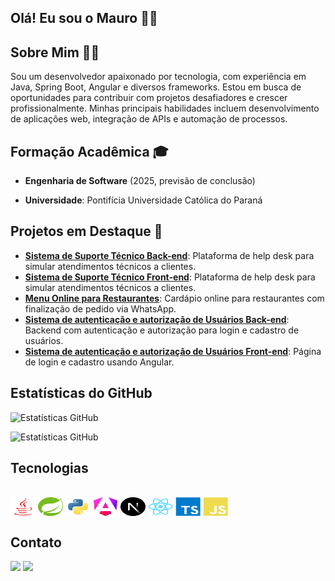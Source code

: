 ## Olá! Eu sou o Mauro 👨‍💻

## Sobre Mim 👨‍💻
Sou um desenvolvedor apaixonado por tecnologia, com experiência em Java, Spring Boot, Angular e diversos frameworks. Estou em busca de oportunidades para contribuir com projetos desafiadores e crescer profissionalmente. Minhas principais habilidades incluem desenvolvimento de aplicações web, integração de APIs e automação de processos.

 ###

## Formação Acadêmica 🎓
- **Engenharia de Software** (2025, previsão de conclusão)
- **Universidade**: Pontifícia Universidade Católica do Paraná
 
  ###

## Projetos em Destaque 🌟
- **<a href="https://github.com/Mauro-vidal/newhelpdesk" target="_blank">Sistema de Suporte Técnico Back-end</a>**: Plataforma de help desk para simular atendimentos técnicos a clientes.
- **<a href="https://github.com/Mauro-vidal/newhelpdesk-front" target="_blank">Sistema de Suporte Técnico Front-end</a>**: Plataforma de help desk para simular atendimentos técnicos a clientes.
- **<a href="https://github.com/Mauro-vidal/GourmetMenu" target="_blank">Menu Online para Restaurantes</a>**: Cardápio online para restaurantes com finalização de pedido via WhatsApp.
- **<a href="https://github.com/Mauro-vidal/login-auth-api" target="_blank">Sistema de autenticação e autorização de Usuários Back-end</a>**: Backend com autenticação e autorização para login e cadastro de usuários.
- **<a href="https://github.com/Mauro-vidal/login-page-frontend" target="_blank">Sistema de autenticação e autorização de Usuários Front-end</a>**: Página de login e cadastro usando Angular.




## Estatísticas do GitHub
![Estatísticas GitHub](https://github-readme-stats.vercel.app/api?username=Mauro-Vidal&show_icons=true&theme=dark&count_private=true&include_all_commits=true)


![Estatísticas GitHub](https://github-readme-stats.vercel.app/api?username=Mauro-Vidal&show_icons=true&theme=dark&count_private=true&include_all_commits=true)

 <!--## Gráfico de contribuições-->

<!--![Contribuições Recentes](https://github-readme-activity-graph.vercel.app/graph?username=Mauro-Vidal&theme=react-dark&bg_color=20232a&hide_border=true&line=5bcdec&color=5bcdec)-->

## Tecnologias
<div style="display: inline_block"><br>
  <img align="center" alt="Mauro-Java" height="30" width="40" src="https://raw.githubusercontent.com/devicons/devicon/master/icons/java/java-plain.svg">
  <img align="center" alt="Mauro-Spring" height="30" width="40" src="https://raw.githubusercontent.com/devicons/devicon/master/icons/spring/spring-original.svg">
  <img align="center" alt="Mauro-Python" height="30" width="40" src="https://raw.githubusercontent.com/devicons/devicon/master/icons/python/python-original.svg">
  <img align="center" alt="Mauro-angular" height="30" width="40" src="https://raw.githubusercontent.com/devicons/devicon/master/icons/angular/angular-original.svg">
  <img align="center" alt="Mauro-Nextjs" height="30" width="40" src="https://raw.githubusercontent.com/devicons/devicon/master/icons/nextjs/nextjs-original.svg">
  <img align="center" alt="Mauro-React" height="30" width="40" src="https://raw.githubusercontent.com/devicons/devicon/master/icons/react/react-original.svg">
  <img align="center" alt="Mauro-Ts" height="30" width="40" src="https://raw.githubusercontent.com/devicons/devicon/master/icons/typescript/typescript-plain.svg">
  <img align="center" alt="Mauro-Js" height="30" width="40" src="https://raw.githubusercontent.com/devicons/devicon/master/icons/javascript/javascript-plain.svg">
</div>

## Contato
<div>
  <a href="https://www.linkedin.com/in/mauro-vidal-207ab0251/" target="_blank"><img src="https://img.shields.io/badge/-LinkedIn-%230077B5?style=for-the-badge&logo=linkedin&logoColor=white" target="_blank"></a>
  <a href="mailto:mauroviidal@gmail.com"><img src="https://img.shields.io/badge/-Gmail-%23333?style=for-the-badge&logo=gmail&logoColor=white" target="_blank"></a>
<!--   <a href="https://discordapp.com/users/624022633842999297" target="_blank"><img src="https://img.shields.io/badge/Discord-7289DA?style=for-the-badge&logo=discord&logoColor=white" target="_blank"></a> -->
</div>
